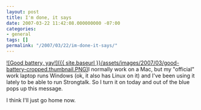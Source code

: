 ```yaml
---
layout: post
title: I'm done, it says
date: 2007-03-22 11:42:08.000000000 -07:00
categories:
- general
tags: []
permalink: "/2007/03/22/im-done-it-says/"
---
```

[![Good battery, yay!]({{ site.baseurl }}/assets/images/2007/03/good-battery-cropped.thumbnail.PNG)](http://blog.3plus4.org/wp-content/uploads/2007/03/good-battery-cropped.PNG "Good battery, yay!")I normally work on a Mac, but my "official" work laptop runs Windows (ok, it also has Linux on it) and I've been using it lately to be able to run Strongtalk. So I turn it on today and out of the blue pops up this message.

I think I'll just go home now.

